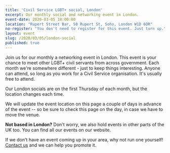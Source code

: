 ```yaml
---
title: 'Civil Service LGBT+ social, London'
excerpt: Our monthly social and networking event in London.
event-date: 2020-03-05 18:00:00
location: "Rupert Street Bar, 50 Rupert St, Soho, London W1D 6DR"
no-register: "You don't need to register for this event. Just turn up."
layout: event
slug: /2020/03/05/london-social
published: true
---
```

Join us for our monthly a networking event in London. This event is your chance to meet other LGBT+ civil servants from across government. Each month we're somewhere different - just to keep things interesting. Anyone can attend, so long as you work for a Civil Service organisation. It's usually free to attend.

Our London socials are on the first Thursday of each month, but the location changes each time.

We will update the event location on this page a couple of days in advance of the event -- so be sure to check this page on the day, in case we have to move the venue.

**Not based in London?** Don't worry, we also hold events in other parts of the UK too. You can find all our events on our website.

If we don't have an event coming up in your area, why not run one yourself! [Contact us](/about/contact-us/) and we can help you promote it.
